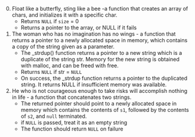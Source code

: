0. Float like a butterfly, sting like a bee -a function that creates an array of chars, and initializes it with a specific char.
	* Returns `NULL` if `size` = 0
	* Returns a pointer to the array, or NULL if it fails
1. The woman who has no imagination has no wings - a function that returns a pointer to a newly allocated space in memory, which contains a copy of the string given as a parameter.
	* The _strdup() function returns a pointer to a new string which is a duplicate of the string str. Memory for the new string is obtained with malloc, and can be freed with free.
	* Returns `NULL` if str = `NULL`
	* On success, the _strdup function returns a pointer to the duplicated string. It returns NULL if insufficient memory was available.
2. He who is not courageous enough to take risks will accomplish nothing in life - a function that concatenates two strings.
	* The returned pointer should point to a newly allocated space in memory which contains the contents of `s1`, followed by the contents of `s2`, and `null` terminated.
	* if `NULL` is passed, treat it as an empty string
	* The function should return `NULL` on failure
